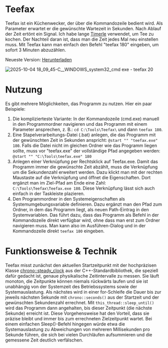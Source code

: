 # Teefax
Teefax ist ein Küchenwecker, der über die Kommandozeile bedient wird. Als Parameter erwartet er die gewünschte Wartezeit in Sekunden. Nach Ablauf der Zeit ertönt ein Signal. 
Ich habe lange [Timerle](https://www.jfsoftware.de/timerle.htm) verwendet, um Tee zu kochen. Der Nachteil daran ist, dass man die Zeit jedes Mal neu einstellen muss. Mit Teefax kann man einfach den Befehl "teefax 180" eingeben, um sofort 3 Minuten abzuzählen.

Neueste Version: [Herunterladen](https://github.com/Alsweider/Teefax/releases/latest)

![2025-10-04 18_09_45-C__WINDOWS_system32_cmd exe - teefax  20](https://github.com/user-attachments/assets/7c9150eb-46fd-4215-84a9-9675a0c8333a)

# Nutzung

Es gibt mehrere Möglichkeiten, das Programm zu nutzen. Hier ein paar Beispiele:

1. Die komplizierteste Variante: In der Kommandozeile (cmd.exe) manuell in den Programmordner navigieren und das Programm mit einem Parameter ansprechen, z. B.: `cd C:\Tools\Teefax\` und dann `teefax 180`.
2. Eine Stapelverarbeitungs-Datei (.bat) anlegen, die das Programm mit der gewünschten Zeit in Sekunden anspricht: `@start "" "teefax.exe" 180`. Falls die Datei nicht im gleichen Ordner wie das Programm liegen sollte, muss vor "teefax.exe" der vollständige Pfad angegeben werden: `@start "" "C:\Tools\teefax.exe" 180`
3. Anlegen einer Verknüpfung per Rechtsklick auf Teefax.exe. Damit das Programm immer die gewünschte Zeit abzählt, muss die Verknüpfung um die Sekundenzahl erweitert werden. Dazu klickt man mit der rechten Maustaste auf die Verknüpfung und öffnet die Eigenschaften. Dort ergänzt man im Ziel-Pfad am Ende eine Zahl: `C:\Tools\Teefax\Teefax.exe 180`. Diese Verknüpfung lässt sich auch einfach in der Taskleiste plazieren.
4. Den Programmordner in den Systemeigenschaften als Systemumgebungsvariable definieren. Dazu ergänzt man den Pfad zum Ordner, in dem das Programm liegt, als neuen Path-Eintrag in den Systemvariablen. Das führt dazu, dass das Programm als Befehl in der Kommandozeile direkt verfügbar wird, ohne dass man erst zum Ordner navigieren muss. Man kann also im Ausführen-Dialog und in der Kommandozeile direkt `teefax 180` eingeben.

# Funktionsweise & Technik

Teefax misst zunächst den aktuellen Startzeitpunkt mit der hochpräzisen Klasse [chrono::steady_clock](https://cplusplus.com/reference/chrono/steady_clock/) aus der C++-Standardbibliothek, die speziell dafür gedacht ist, genaue physikalische Zeitintervalle zu messen. Sie läuft monoton, die Zeitpunkte können niemals rückwärts laufen und sie ist unabhängig von der Systemzeit des Betriebssystems sowie der Systemauslastung. Als nächstes wird in einer for-Schleife die Dauer bis zur jeweils nächsten Sekunde mit `chrono::seconds()` aus der Startzeit und der gewünschten Sekundenzahl errechnet. Mit `this_thread::sleep_until()` wird das Programm dann angehalten, bis dieser Zeitpunkt (die nächste Sekunde) erreicht ist.
Diese Vorgehensweise hat den Vorteil, dass sie präzise bleibt und immer bis zum errechneten Zielzeitpunkt wartet. Bei einem einfachen Sleep()-Befehl hingegen würde etwa die Systemauslastung zu Abweichungen von mehreren Millisekunden pro Sekunde führen, die sich bei vielen Durchläufen aufsummieren und die gemessene Zeit deutlich verfälschen.
